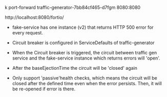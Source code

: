 k port-forward traffic-generator-7bb84cf465-d7fgm  8080:8080

http://localhost:8080/fortio/

- fake-service has one instance (v2) that returns HTTP 500 error for every request.
- Circuit breaker is configured in ServiceDefaults of traffic-generator
- When the Circuit breaker is triggered, the circuit between traffic gen service and the fake-service instance which returns errors will 'open'.
- After the baseEjectionTime the circuit will be 'closed' again

- Only support 'passive'health checks, which means the circuit will be closed after the defined time even when the error persists. Then, it will be re-opened if error is there.

